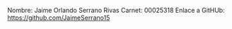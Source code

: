Nombre: Jaime Orlando Serrano Rivas
Carnet: 00025318
Enlace a GitHUb: https://github.com/JaimeSerrano15


